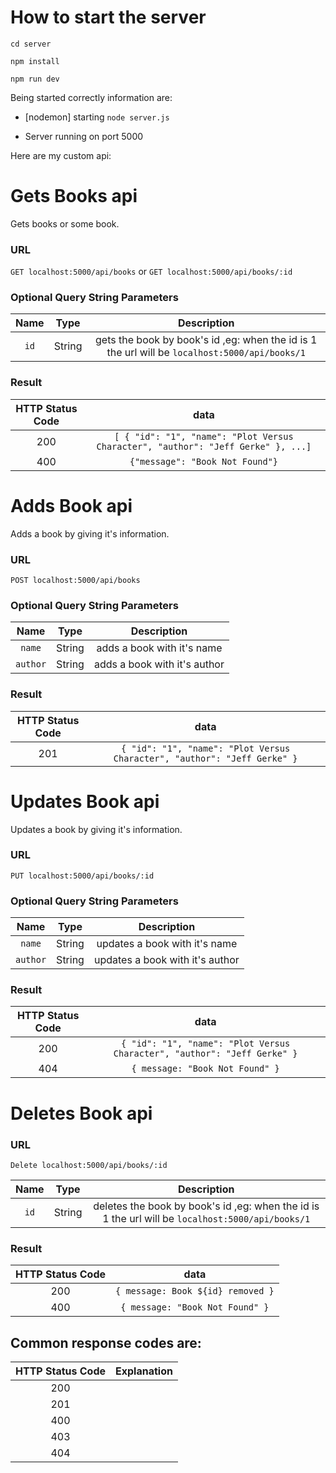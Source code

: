 # How to start the server

`cd server`

`npm install`

`npm run dev`

Being started correctly information are:

- [nodemon] starting `node server.js`

- Server running on port 5000

Here are my custom api:

# Gets Books api

Gets books or some book.

### URL

`GET localhost:5000/api/books` or `GET localhost:5000/api/books/:id`

### Optional Query String Parameters

| Name |  Type  |                                          Description                                          |
| :--: | :----: | :-------------------------------------------------------------------------------------------: |
| `id` | String | gets the book by book's id ,eg: when the id is 1 the url will be `localhost:5000/api/books/1` |

### Result

| HTTP Status Code |                                       data                                       |
| :--------------: | :------------------------------------------------------------------------------: |
|       200        | `[ { "id": "1", "name": "Plot Versus Character", "author": "Jeff Gerke" }, ...]` |
|       400        |                         `{"message": "Book Not Found"}`                          |

# Adds Book api

Adds a book by giving it's information.

### URL

`POST localhost:5000/api/books`

### Optional Query String Parameters

|   Name   |  Type  |         Description          |
| :------: | :----: | :--------------------------: |
|  `name`  | String |  adds a book with it's name  |
| `author` | String | adds a book with it's author |

### Result

| HTTP Status Code |                                   data                                   |
| :--------------: | :----------------------------------------------------------------------: |
|       201        | `{ "id": "1", "name": "Plot Versus Character", "author": "Jeff Gerke" }` |

# Updates Book api

Updates a book by giving it's information.

### URL

`PUT localhost:5000/api/books/:id`

### Optional Query String Parameters

|   Name   |  Type  |           Description           |
| :------: | :----: | :-----------------------------: |
|  `name`  | String |  updates a book with it's name  |
| `author` | String | updates a book with it's author |

### Result

| HTTP Status Code |                                   data                                   |
| :--------------: | :----------------------------------------------------------------------: |
|       200        | `{ "id": "1", "name": "Plot Versus Character", "author": "Jeff Gerke" }` |
|       404        |                     `{ message: "Book Not Found" }`                      |

# Deletes Book api

### URL

`Delete localhost:5000/api/books/:id`

| Name |  Type  |                                           Description                                            |
| :--: | :----: | :----------------------------------------------------------------------------------------------: |
| `id` | String | deletes the book by book's id ,eg: when the id is 1 the url will be `localhost:5000/api/books/1` |

### Result

| HTTP Status Code |               data                |
| :--------------: | :-------------------------------: |
|       200        | `{ message: Book ${id} removed }` |
|       400        |  `{ message: "Book Not Found" }`  |

## Common response codes are:

| HTTP Status Code | Explanation |
| :--------------: | :---------: |
|       200        |             |
|       201        |             |
|       400        |             |
|       403        |             |
|       404        |             |
